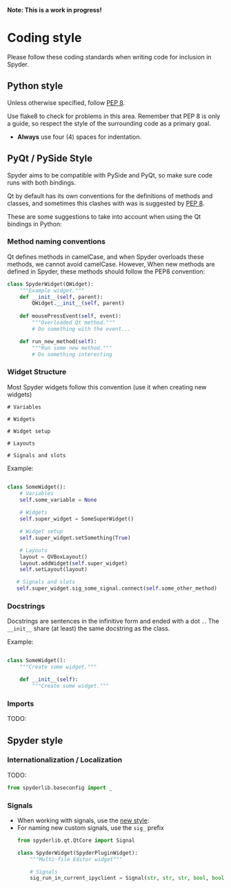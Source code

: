 **Note: This is a work in progress!**

# Coding style

Please follow these coding standards when writing code for inclusion in Spyder.

## Python style

Unless otherwise specified, follow [PEP 8](https://www.python.org/dev/peps/pep-0008/).

Use flake8 to check for problems in this area. Remember that PEP 8 is only a guide, so respect the style of the surrounding code as a primary goal.

* **Always** use four (4) spaces for indentation.

## PyQt / PySide Style
Spyder aims to be compatible with PySide and PyQt, so make sure code runs with both bindings.

Qt by default has its own conventions for the definitions of methods and classes, and sometimes this clashes with was is suggested by [PEP 8](https://www.python.org/dev/peps/pep-0008/). 

These are some suggestions to take into account when using the Qt bindings in Python:

### Method naming conventions
Qt defines methods in camelCase, and when Spyder overloads these methods, we cannot avoid camelCase. However, When new methods are defined in Spyder, these methods should follow the PEP8 convention:

```python
class SpyderWidget(QWidget):
    """Example widget."""
    def __init__(self, parent):
        QWidget.__init__(self, parent)
   
    def mousePressEvent(self, event):
        """Overloaded Qt method."""
        # Do something with the event...

    def run_new_method(self):
        """Run some new method."""
        # Do something interesting
```

### Widget Structure
Most Spyder widgets follow this convention (use it when creating new widgets)


```
# Variables

# Widgets

# Widget setup

# Layouts

# Signals and slots
```
Example:

```python

class SomeWidget():
    # Variables
    self.some_variable = None
  
    # Widgets
    self.super_widget = SomeSuperWidget()

    # Widget setup
    self.super_widget.setSomething(True)

    # Layouts
    layout = QVBoxLayout()
    layout.addWidget(self.super_widget)
    self.setLayout(layout)

   # Signals and slots
   self.super_widget.sig_some_signal.connect(self.some_other_method)
```

### Docstrings
Docstrings are sentences in the infinitive form and ended with a dot `.`. The `__init__` share (at least) the same docstring as the class.

Example:

```python

class SomeWidget():
    """Create some widget."""

    def __init__(self):
        """Create some widget."""
```


### Imports
TODO:

## Spyder style

### Internationalization / Localization
TODO:

```python
from spyderlib.baseconfig import _

```


### Signals
- When working with signals, use the [new style](http://pyqt.sourceforge.net/Docs/PyQt4/new_style_signals_slots.html):
- For naming new custom signals, use the `sig_` prefix
    ```python
    from spyderlib.qt.QtCore import Signal
    
    class SpyderWidget(SpyderPluginWidget):
        """Multi-file Editor widget"""    

        # Signals
        sig_run_in_current_ipyclient = Signal(str, str, str, bool, bool)
    
    ```